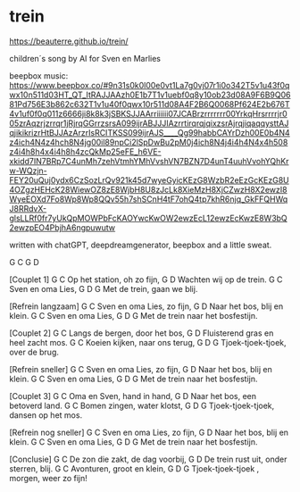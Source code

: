 # trein
https://beauterre.github.io/trein/

children´s song by AI for Sven en Marlies

beepbox music:
https://www.beepbox.co/#9n31s0k0l00e0vt1La7g0vj07r1i0o342T5v1u43f0qwx10n511d03HT_QT_ItRAJJAAzh0E1b7T1v1uebf0q8y10ob23d08A9F6B9Q0681Pd756E3b862c632T1v1u40f0qwx10r511d08A4F2B6Q0068Pf624E2b676T4v1uf0f0q011z6666ji8k8k3jSBKSJJAArriiiiii07JCABrzrrrrrrr00YrkqHrsrrrrjr005zrAqzrjzrrqr1jRjrqGGrrzsrsA099ijrABJJJIAzrrtirqrqjqixzsrAjrqjiqaqqysttAJqjikikrizrHtBJJAzArzrIsRCITKSS099ijrAJS____Qg99habbCAYrDzh00E0b4N4z4ich4N4z4hch8N4jg00il89npCi2lSpDwBu2pM0j4ich8N4j4i4h4N4x4h508z4i4h8h4x4i4h8h4zcQkMp25eFE_h6VE-xkidd7IN7BRp7C4unMh7zehVtmhYMhVvshVN7BZN7D4unT4uuhVvohYQhKrw-WQzjn-FEY20uQuj0ydx6CzSozLrQv921k45d7wyeGyicKEzG8WzbR2eEzGcKEzG8U4OZgzHEHcK28WiewOZ8zE8WjbH8U8zJcLk8XieMzH8XjCZwzH8X2ewzI8WyeEOXd7Fo8Wp8Wp8QQv55h7shSCnH4tF7ohQ4tp7khR6njq_GkFFQHWqJ8RRdvX-glsLLRf0fr7yUkQpMOWPbFcKAOYwcKwOW2ewzEcL12ewzEcKwzE8W3bQ2ewzpEO4PbjhA6ngpuwutw

written with chatGPT, deepdreamgenerator, beepbox and a little sweat.

G   C   G   D

[Couplet 1]
G                C
Op het station, oh zo fijn,
G                D
Wachten wij op de trein.
G             C
Sven en oma Lies,
G               D         G
Met de trein, gaan we blij.

[Refrein langzaam]
G                C
Sven en oma Lies, zo fijn,
G                D
Naar het bos, blij en klein.
G             C
Sven en oma Lies,
G               D         G
Met de trein naar het bosfestijn.

[Couplet 2]
G               C
Langs de bergen, door het bos,
G                D
Fluisterend gras en heel zacht mos.
G              C
Koeien kijken, naar ons terug,
G              D         G
Tjoek-tjoek-tjoek, over de brug.

[Refrein sneller]
G                C
Sven en oma Lies, zo fijn,
G                D
Naar het bos, blij en klein.
G             C
Sven en oma Lies,
G               D         G
Met de trein naar het bosfestijn.

[Couplet 3]
G                C
Oma en Sven, hand in hand,
G               D
Naar het bos, een betoverd land.
G              C
Bomen zingen, water klotst,
G               D         G
Tjoek-tjoek-tjoek, dansen op het mos.

[Refrein nog sneller]
G                C
Sven en oma Lies, zo fijn,
G                D
Naar het bos, blij en klein.
G             C
Sven en oma Lies,
G               D         G
Met de trein naar het bosfestijn.

[Conclusie]
G               C
De zon die zakt, de dag voorbij,
G                  D
De trein rust uit, onder sterren, blij.
G              C
Avonturen, groot en klein,
G               D         G
Tjoek-tjoek-tjoek , morgen, weer zo fijn!
